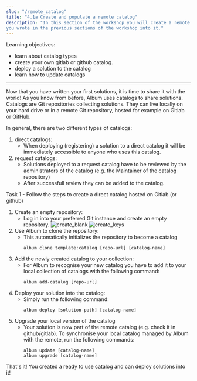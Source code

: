 ```yaml
---
slug: "/remote_catalog"
title: "4.1a Create and populate a remote catalog"
description: "In this section of the workshop you will create a remote catalog living on Gitlab and deploy the solution
you wrote in the previous sections of the workshop into it."
---
```


<div class="learning-objectives">
Learning objectives:
<ul>
<li>learn about catalog types</li>
<li>create your own gitlab or github catalog.</li>
<li>deploy a solution to the catalog</li>
<li>learn how to update catalogs</li>
</ul>
</div>

---

Now that you have written your first solutions, it is time to share it with the world!
As you know from before, Album uses catalogs to share solutions.
Catalogs are Git repositories collecting solutions.
They can live locally on your hard drive or in a remote Git repository, hosted for example on Gitlab or GitHub. 

In general, there are two different types of catalogs:

1. direct catalogs:
    - When deploying (registering) a solution to a direct catalog it will be immediately accessible to anyone who uses this catalog.
2. request catalogs:
    - Solutions deployed to a request catalog have to be reviewed by the administrators of the catalog (e.g. the Maintainer of the catalog
      repository)
    - After successfull review they can be added to the catalog.

<div class="task">
<div class="task-title">Task 1 - Follow the steps to create a direct catalog hosted on Gitlab (or github)</div>


1. Create an empty repository:
    - Log in into your preferred Git instance and create an empty repository.
      ![create_blank](https://gitlab.com/album-app/album-workshop/-/raw/main/static/choose_blank_circle.jpg)
      ![create_keys](https://gitlab.com/album-app/album-workshop/-/raw/main/static/new_repo_creation_fields.jpg)
2. Use Album to clone the repository:
    - This automatically initializes the repository to become a catalog
      ```
      album clone template:catalog [repo-url] [catalog-name]
      ```
3. Add the newly created catalog to your collection:
    - For Album to recognise your new catalog you have to add it to your local collection of catalogs with the following
      command:
      ```
      album add-catalog [repo-url]
      ```
4. Deploy your solution into the catalog:
    - Simply run the following command:
      ```
      album deploy [solution-path] [catalog-name]
      ```
5. Upgrade your local version of the catalog
    - Your solution is now part of the remote catalog (e.g. check it in github/gitlab). To synchronise
      your local catalog managed by Album with the remote, run the following commands:
      ```
      album update [catalog-name]
      album upgrade [catalog-name]
      ```
</div>
      
That's it! You created a ready to use catalog and can deploy solutions into it! 
